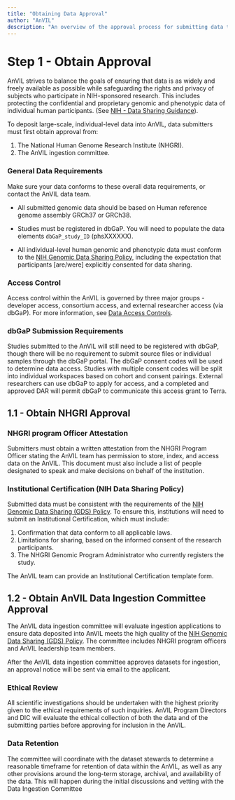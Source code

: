 ```yaml
---
title: "Obtaining Data Approval"
author: "AnVIL"
description: "An overview of the approval process for submitting data to AnVIL."
---
```


# Step 1 - Obtain Approval

<hero>AnVIL strives to balance the goals of ensuring that data is as widely and freely available as possible while safeguarding the rights and privacy of subjects who participate in NIH-sponsored research. This includes protecting the confidential and proprietary genomic and phenotypic data of individual human participants.
(See [NIH - Data Sharing Guidance](https://grants.nih.gov/grants/policy/data_sharing/data_sharing_guidance.htm)).</hero>


To deposit large-scale, individual-level data into AnVIL, data submitters must first obtain approval from:

1. The National Human Genome Research Institute (NHGRI).
1. The AnVIL ingestion committee.

### General Data Requirements
Make sure your data conforms to these overall data requirements, or contact the AnVIL data team.

- All submitted genomic data should be based on Human reference genome assembly GRCh37 or GRCh38.

- Studies must be registered in dbGaP. You will need to populate the data elements `dbGaP_study_ID` (phsXXXXXX).

- All individual-level human genomic and phenotypic data must conform to the [NIH Genomic Data Sharing Policy](https://www.genome.gov/about-nhgri/Policies-Guidance/Genomic-Data-Sharing), including the expectation that participants [are/were] explicitly consented for data sharing.

### Access Control
Access control within the AnVIL is governed by three major groups - developer access, consortium access, and external researcher access (via dbGaP). For more information, see [Data Access Controls](/learn/accessing-data/data-access-controls).

### dbGaP Submission Requirements
Studies submitted to the AnVIL will still need to be registered with dbGaP, though there will be no requirement to submit source files or individual samples through the dbGaP portal. The dbGaP consent codes will be used to determine data access. Studies with multiple consent codes will be split into individual workspaces based on cohort and consent pairings. External researchers can use dbGaP to apply for access, and a completed and approved DAR will permit dbGaP to communicate this access grant to Terra.



## 1.1 - Obtain NHGRI Approval

### NHGRI program Officer Attestation
Submitters must obtain a written attestation from the NHGRI Program Officer stating the AnVIL team has permission to store, index, and access data on the AnVIL. This document must also include a list of people designated to speak and make decisions on behalf of the institution.

### Institutional Certification (NIH Data Sharing Policy)
Submitted data must be consistent with the requirements of the [NIH Genomic Data Sharing (GDS) Policy](https://www.genome.gov/about-nhgri/Policies-Guidance/Genomic-Data-Sharing). To ensure this, institutions will need to submit an Institutional Certification, which must include:

1. Confirmation that data conform to all applicable laws.
2. Limitations for sharing, based on the informed consent of the research participants.
3. The NHGRI Genomic Program Administrator who currently registers the study.

The AnVIL team can provide an Institutional Certification template form.


## 1.2 - Obtain AnVIL Data Ingestion Committee Approval

The AnVIL data ingestion committee will evaluate ingestion applications to ensure data deposited into AnVIL meets the high quality of the [NIH Genomic Data Sharing (GDS) Policy](https://www.genome.gov/about-nhgri/Policies-Guidance/Genomic-Data-Sharing). The committee includes NHGRI program officers and AnVIL leadership team members.

After the AnVIL data ingestion committee approves datasets for ingestion, an approval notice will be sent via email to the applicant.

### Ethical Review

All scientific investigations should be undertaken with the highest priority given to the ethical requirements of such inquiries. AnVIL Program Directors and DIC will evaluate the ethical collection of both the data and of the submitting parties before approving for inclusion in the AnVIL.

### Data Retention

The committee will coordinate with the dataset stewards to determine a reasonable timeframe for retention of data within the AnVIL, as well as any other provisions around the long-term storage, archival, and availability of the data. This will happen during the initial discussions and vetting with the Data Ingestion Committee

